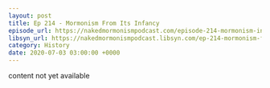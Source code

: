 ```yaml
---
layout: post
title: Ep 214 - Mormonism From Its Infancy
episode_url: https://nakedmormonismpodcast.com/episode-214-mormonism-infancy/
libsyn_url: https://nakedmormonismpodcast.libsyn.com/ep-214-mormonism-from-its-infancy
category: History
date: 2020-07-03 03:00:00 +0000
---
```


content not yet available
